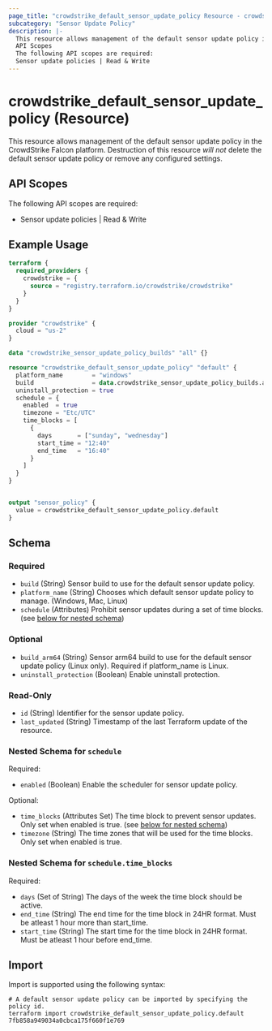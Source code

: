 ```yaml
---
page_title: "crowdstrike_default_sensor_update_policy Resource - crowdstrike"
subcategory: "Sensor Update Policy"
description: |-
  This resource allows management of the default sensor update policy in the CrowdStrike Falcon platform. Destruction of this resource will not delete the default sensor update policy or remove any configured settings.
  API Scopes
  The following API scopes are required:
  Sensor update policies | Read & Write
---
```


# crowdstrike_default_sensor_update_policy (Resource)

This resource allows management of the default sensor update policy in the CrowdStrike Falcon platform. Destruction of this resource *will not* delete the default sensor update policy or remove any configured settings.

## API Scopes

The following API scopes are required:

- Sensor update policies | Read & Write


## Example Usage

```terraform
terraform {
  required_providers {
    crowdstrike = {
      source = "registry.terraform.io/crowdstrike/crowdstrike"
    }
  }
}

provider "crowdstrike" {
  cloud = "us-2"
}

data "crowdstrike_sensor_update_policy_builds" "all" {}

resource "crowdstrike_default_sensor_update_policy" "default" {
  platform_name        = "windows"
  build                = data.crowdstrike_sensor_update_policy_builds.all.windows.n1.build
  uninstall_protection = true
  schedule = {
    enabled  = true
    timezone = "Etc/UTC"
    time_blocks = [
      {
        days       = ["sunday", "wednesday"]
        start_time = "12:40"
        end_time   = "16:40"
      }
    ]
  }
}


output "sensor_policy" {
  value = crowdstrike_default_sensor_update_policy.default
}
```

<!-- schema generated by tfplugindocs -->
## Schema

### Required

- `build` (String) Sensor build to use for the default sensor update policy.
- `platform_name` (String) Chooses which default sensor update policy to manage. (Windows, Mac, Linux)
- `schedule` (Attributes) Prohibit sensor updates during a set of time blocks. (see [below for nested schema](#nestedatt--schedule))

### Optional

- `build_arm64` (String) Sensor arm64 build to use for the default sensor update policy (Linux only). Required if platform_name is Linux.
- `uninstall_protection` (Boolean) Enable uninstall protection.

### Read-Only

- `id` (String) Identifier for the sensor update policy.
- `last_updated` (String) Timestamp of the last Terraform update of the resource.

<a id="nestedatt--schedule"></a>
### Nested Schema for `schedule`

Required:

- `enabled` (Boolean) Enable the scheduler for sensor update policy.

Optional:

- `time_blocks` (Attributes Set) The time block to prevent sensor updates. Only set when enabled is true. (see [below for nested schema](#nestedatt--schedule--time_blocks))
- `timezone` (String) The time zones that will be used for the time blocks. Only set when enabled is true.

<a id="nestedatt--schedule--time_blocks"></a>
### Nested Schema for `schedule.time_blocks`

Required:

- `days` (Set of String) The days of the week the time block should be active.
- `end_time` (String) The end time for the time block in 24HR format. Must be atleast 1 hour more than start_time.
- `start_time` (String) The start time for the time block in 24HR format. Must be atleast 1 hour before end_time.

## Import

Import is supported using the following syntax:

```shell
# A default sensor update policy can be imported by specifying the policy id.
terraform import crowdstrike_default_sensor_update_policy.default 7fb858a949034a0cbca175f660f1e769
```
